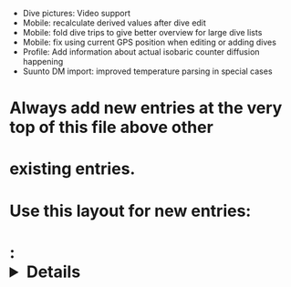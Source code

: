 - Dive pictures: Video support
- Mobile: recalculate derived values after dive edit
- Mobile: fold dive trips to give better overview for large dive lists
- Mobile: fix using current GPS position when editing or adding dives
- Profile: Add information about actual isobaric counter diffusion happening
- Suunto DM import: improved temperature parsing in special cases
# Always add new entries at the very top of this file above other
# existing entries.
# Use this layout for new entries:
# <Area>: <Details about the change> [reference thread / issue]
